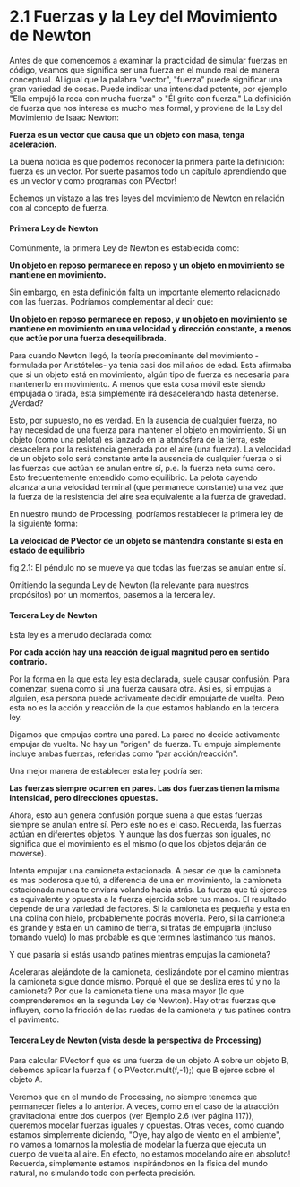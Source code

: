 # 2.1 Fuerzas y la Ley del Movimiento de Newton

Antes de que comencemos a examinar la practicidad de simular fuerzas en código, veamos que significa ser una fuerza en el mundo real de manera conceptual. Al igual que la palabra "vector", "fuerza" puede significar una gran variedad de cosas.  Puede indicar una intensidad potente, por ejemplo "Ella empujó la roca con mucha fuerza" o "Él grito con fuerza." La definición de fuerza que nos interesa es mucho mas formal, y proviene de la Ley del Movimiento de Isaac Newton: 

**Fuerza es un vector que causa que un objeto con masa, tenga aceleración.** 

La buena noticia es que podemos reconocer la primera parte la definición: fuerza es un vector. Por suerte pasamos todo un capítulo aprendiendo que es un vector y como programas con PVector! 

Echemos un vistazo a las tres leyes del movimiento de Newton en relación con al concepto de fuerza. 

#### Primera Ley de Newton

Comúnmente, la primera Ley de Newton es establecida como:

**Un objeto en reposo permanece en reposo y un objeto en movimiento se mantiene en movimiento.**

Sin embargo, en esta definición falta un importante elemento relacionado con las fuerzas. Podríamos complementar al decir que:

**Un objeto en reposo permanece en reposo, y un objeto en movimiento se mantiene en movimiento en una velocidad y dirección constante, a menos que actúe por una fuerza desequilibrada.**

Para cuando Newton llegó, la teoría predominante del movimiento -formulada por Aristóteles- ya tenía casi dos mil años de edad. Esta afirmaba que si un objeto está en movimiento, algún tipo de fuerza es necesaria para mantenerlo en movimiento. A menos que esta cosa móvil este siendo empujada o tirada, esta simplemente irá desacelerando hasta detenerse. ¿Verdad?

Esto, por supuesto, no es verdad. En la ausencia de cualquier fuerza, no hay necesidad de una fuerza para mantener el objeto en movimiento. Si un objeto (como una pelota) es lanzado en la atmósfera de la tierra, este desacelera por la resistencia generada por el aire (una fuerza). La velocidad de un objeto solo será constante ante la ausencia de cualquier fuerza o si las fuerzas que actúan se anulan entre sí, p.e. la fuerza neta suma cero. Esto frecuentemente entendido como equilibrio. La pelota cayendo alcanzara una velocidad terminal (que permanece constante) una vez que la fuerza de la resistencia del aire sea equivalente a la fuerza de gravedad. 

En nuestro mundo de Processing, podríamos restablecer la primera ley de la siguiente forma:

**La velocidad de PVector de un objeto se mántendra constante si esta en estado de equilibrio**

fig 2.1: El péndulo no se mueve ya que todas las fuerzas se anulan entre sí.

Omitiendo la segunda Ley de Newton (la relevante para nuestros propósitos) por un momentos, pasemos a la tercera ley. 

#### Tercera Ley de Newton

Esta ley es a menudo declarada como:

**Por cada acción hay una reacción de igual magnitud pero en sentido contrario.**

Por la forma en la que esta ley esta declarada, suele causar confusión. Para comenzar, suena como si una fuerza causara otra. Así es, si empujas a alguien, esa persona puede activamente decidir empujarte de vuelta. Pero esta no es la acción y reacción de la que estamos hablando en la tercera ley. 

Digamos que empujas contra una pared. La pared no decide activamente empujar de vuelta. No hay un "origen" de fuerza. Tu empuje simplemente incluye ambas fuerzas, referidas como  "par acción/reacción".

Una mejor manera de establecer esta ley podría ser:

**Las fuerzas siempre ocurren en pares. Las dos fuerzas tienen la misma intensidad, pero direcciones opuestas.**

Ahora, esto aun genera confusión porque suena a que estas fuerzas siempre se anulan entre sí. Pero este no es el caso. Recuerda, las fuerzas actúan en diferentes objetos. Y aunque las dos fuerzas son iguales, no significa que el movimiento es el mismo (o que los objetos dejarán de moverse). 

Intenta empujar una camioneta estacionada. A pesar de que la camioneta es mas poderosa que tú, a diferencia de una en movimiento, la camioneta estacionada nunca te enviará volando hacia atrás. La fuerza que tú ejerces es equivalente  y opuesta a la fuerza ejercida sobre tus manos. El resultado depende de una variedad de factores. Si la camioneta es pequeña y esta en una colina con hielo, probablemente podrás moverla. Pero, si la camioneta es grande y esta en un camino de tierra, si tratas de empujarla (incluso tomando vuelo) lo mas probable es que termines lastimando tus manos. 

Y que pasaría si estás usando patines mientras empujas la camioneta?

Aceleraras alejándote de la camioneta, deslizándote por el camino mientras la camioneta sigue donde mismo. Porqué el que se desliza eres tú y no la camioneta? Por que la camioneta tiene una masa mayor (lo que comprenderemos en la segunda Ley de Newton). Hay otras fuerzas que influyen, como la fricción de las ruedas de la camioneta y tus patines contra el pavimento. 

#### Tercera Ley de Newton (vista desde la perspectiva de Processing)

Para calcular PVector f que es una fuerza de un objeto A sobre un objeto B, debemos aplicar la fuerza f ( o PVector.mult(f,-1);) que B ejerce sobre el objeto A. 

Veremos que en el mundo de Processing, no siempre tenemos que permanecer fieles a lo anterior. A veces, como en el caso de la atracción gravitacional entre dos cuerpos (ver Ejemplo 2.6 (ver página 117)), queremos modelar fuerzas iguales y opuestas.  Otras veces, como cuando estamos simplemente diciendo, "Oye, hay algo de viento en el ambiente", no vamos a tomarnos la molestia de modelar la fuerza que ejecuta un cuerpo de vuelta al aire. En efecto, no estamos modelando aire en absoluto! Recuerda, simplemente estamos inspirándonos en la física del mundo natural, no simulando todo con perfecta precisión. 

